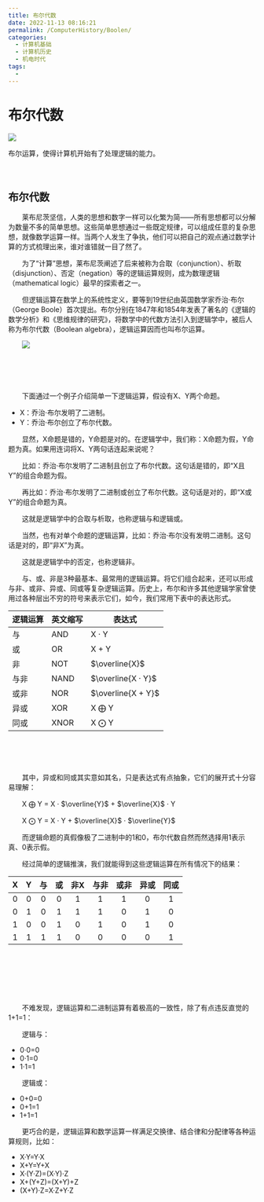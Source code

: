 ```yaml
---
title: 布尔代数
date: 2022-11-13 08:16:21
permalink: /ComputerHistory/Boolen/
categories:
  - 计算机基础
  - 计算机历史
  - 机电时代
tags:
  - 
---
```

# 布尔代数

![](https://image.peterjxl.com/blog/74.jpg)

布尔运算，使得计算机开始有了处理逻辑的能力。

<!-- more -->　　‍

## 布尔代数

　　莱布尼茨坚信，人类的思想和数字一样可以化繁为简——所有思想都可以分解为数量不多的简单思想。这些简单思想通过一些既定规律，可以组成任意的复杂思想，就像数学运算一样。当两个人发生了争执，他们可以把自己的观点通过数学计算的方式梳理出来，谁对谁错就一目了然了。

　　为了“计算”思想，莱布尼茨阐述了后来被称为合取（conjunction）、析取（disjunction）、否定（negation）等的逻辑运算规则，成为数理逻辑（mathematical logic）最早的探索者之一。

　　但逻辑运算在数学上的系统性定义，要等到19世纪由英国数学家乔治·布尔（George Boole）首次提出。布尔分别在1847年和1854年发表了著名的《逻辑的数学分析》和《思维规律的研究》，将数学中的代数方法引入到逻辑学中，被后人称为布尔代数（Boolean algebra），逻辑运算因而也叫布尔运算。

　　​![](https://image.peterjxl.com/blog/image-20220820111120-eh0jycv.png)​

　　‍

　　‍

　　下面通过一个例子介绍简单一下逻辑运算，假设有X、Y两个命题。

* X：乔治·布尔发明了二进制。
* Y：乔治·布尔创立了布尔代数。

　　显然，X命题是错的，Y命题是对的。在逻辑学中，我们称：X命题为假，Y命题为真。如果用连词将X、Y两句话连起来说呢？

　　比如：乔治·布尔发明了二进制且创立了布尔代数。这句话是错的，即“X且Y”的组合命题为假。

　　再比如：乔治·布尔发明了二进制或创立了布尔代数。这句话是对的，即“X或Y”的组合命题为真。

　　这就是逻辑学中的合取与析取，也称逻辑与和逻辑或。

　　当然，也有对单个命题的逻辑运算，比如：乔治·布尔没有发明二进制。这句话是对的，即“非X”为真。

　　这就是逻辑学中的否定，也称逻辑非。

　　与、或、非是3种最基本、最常用的逻辑运算。将它们组合起来，还可以形成与非、或非、异或、同或等复杂逻辑运算。历史上，布尔和许多其他逻辑学家曾使用过各种层出不穷的符号来表示它们，如今，我们常用下表中的表达形式。

|逻辑运算|英文缩写|表达式|
| ----------| ----------| --------|
|与<br />|AND|X · Y|
|或|OR|X + Y|
|非|NOT|$\overline{X}$​|
|与非|NAND|$\overline{X · Y}$​|
|或非|NOR|$\overline{X + Y}$​|
|异或|XOR|X $\bigoplus$ Y|
|同或|XNOR|X $\bigodot$ Y<br />|

　　​

　　‍

　　其中，异或和同或其实意如其名，只是表达式有点抽象，它们的展开式十分容易理解：

　　X $\bigoplus$ Y = X ·  $\overline{Y}$  +  $\overline{X}$ · Y

　　X $\bigodot$ Y = X · Y   +   $\overline{X}$ · $\overline{Y}$  

　　而逻辑命题的真假像极了二进制中的1和0，布尔代数自然而然选择用1表示真、0表示假。

　　经过简单的逻辑推演，我们就能得到这些逻辑运算在所有情况下的结果：

|X|Y|与|或|非X|与非|或非|异或|同或|
| :-: | :-: | :--: | :--: | :---: | :----: | :----: | :----: | :----: |
|0|0|0|0|1|1|1|0|1|
|0|1|0|1|1|1|0|1|0|
|1|0|0|1|0|1|0|1|0|
|1|1|1|1|0|0|0|0|1|

　　‍

　　‍

　　‍

　　不难发现，逻辑运算和二进制运算有着极高的一致性，除了有点违反直觉的1+1=1：

　　逻辑与：

* 0·0=0
* 0·1=0
* 1·1=1

　　逻辑或：

* 0+0=0
* 0+1=1
* 1+1=1

　　更巧合的是，逻辑运算和数学运算一样满足交换律、结合律和分配律等各种运算规则，比如：

* X·Y=Y·X
* X+Y=Y+X
* X·(Y·Z)=(X·Y)·Z
* X+(Y+Z)=(X+Y)+Z
* (X+Y)·Z=X·Z+Y·Z

　　‍
